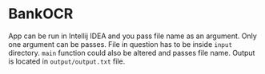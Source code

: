 # BankOCR

App can be run in Intellij IDEA and you pass file name as an argument. Only one argument can be passes. File in question has to be inside `input` directory.
`main` function could also be altered and passes file name.
Output is located in `output/output.txt` file.
